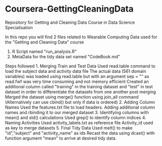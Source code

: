 # Coursera-GettingCleaningData
Repository for Getting and Cleaning Data Course in Data Science Specialisation

In this repo you will find 2 files related to Wearable Computing Data used for the "Getting and Cleaning Data" course
 1. R Script named "run_analysis.R"
 2. MetaData for the tidy data set named "CodeBook.md"

 Steps followed
    1. Merging Train and Test Data
          Used read.table command to load the subject data and activity data file
          The actual data (561 domain variables) was loaded using read.table but 
                with an argument sep = "" as read.fwf was very time consuming and not memory efficient
          Created an additional column called "training" in the training dataset 
                and "test" in test dataset in order to differentiate the datasets from one another post merging
          Merged the dataset using merge() function using join_all command
                (Alternatively can use cbind() but only if data is ordered)
    2. Adding Column Names
          Used the features.txt file to load headers.
          Adding additional column names and rbinding it to our merged dataset
    3. Identifying columns with mean() and std() calculations
          Used grep() to identify column indices
    4. Naming Activities
          Used activity_labels.txt as reference file
          Activity_id used as key to merge datasets
    5. Final Tidy Data
          Used melt() to make "id","subject" and "activity_name" as ids
          Recast the data using dcast() with function argument "mean" to arrive 
                at desired tidy data. 
          
